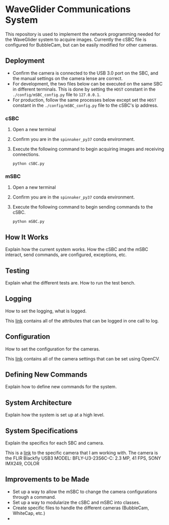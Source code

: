 # WaveGlider Communications System

This repository is used to implement the network programming needed for the 
WaveGlider system to acquire images. Currently the cSBC file is configured for 
BubbleCam, but can be easily modified for other cameras.


## Deployment

* Confirm the camera is connected to the USB 3.0 port on the SBC, and the manual
settings on the camera lense are correct.
* For development, the two files below can be executed on the same SBC in
different terminals. This is done by setting the `HOST` constant in the 
`./config/mSBC_config.py` file to `127.0.0.1`. 
* For production, follow the same
processes below except set the `HOST` constant in the 
`./config/mSBC_config.py` file to the cSBC's ip address.


### cSBC
1. Open a new terminal

2. Confirm you are in the `spinnaker_py37` conda environment.

3. Execute the following command to begin acquiring images and receiving 
connections.
    ```
    python cSBC.py
    ```


### mSBC
1. Open a new terminal

2. Confirm you are in the `spinnaker_py37` conda environment.

3. Execute the following command to begin sending commands to the cSBC.
    ```
    python mSBC.py
    ```


## How It Works
Explain how the current system works. How the cSBC and the mSBC interact,
send commands, are configured, exceptions, etc.


## Testing
Explain what the different tests are. How to run the test bench.


## Logging
How to set the logging, what is logged.

This [link](https://docs.python.org/3/library/logging.html#logrecord-attributes) 
contains all of the attributes that can be logged in one call to log.


## Configuration
How to set the configuration for the cameras.

This [link](https://docs.opencv.org/2.4/modules/highgui/doc/reading_and_writing_images_and_video.html#videocapture-set) 
contains all of the camera settings that can be set using OpenCV.


## Defining New Commands
Explain how to define new commands for the system.


## System Architecture
Explain how the system is set up at a high level.


## System Specifications
Explain the specifics for each SBC and camera.

This is a [link](https://www.flir.com/products/blackfly-usb3?model=BFLY-U3-23S6C-C) 
to the specific camera that I am working with. The camera is the FLIR Blackfly 
USB3 MODEL: BFLY-U3-23S6C-C: 2.3 MP, 41 FPS, SONY IMX249, COLOR


## Improvements to be Made
* Set up a way to allow the mSBC to change the camera configurations through
a command.
* Set up a way to modularize the cSBC and mSBC into classes.
* Create specific files to handle the different cameras (BubbleCam, WhiteCap, 
etc.)
* 
